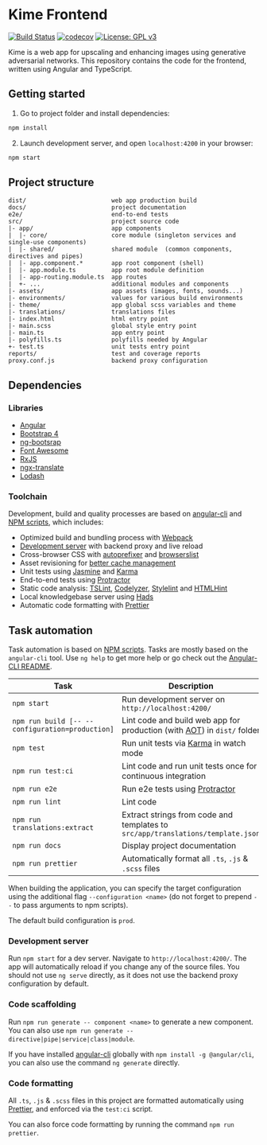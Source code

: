 # Kime Frontend

[![Build Status](https://travis-ci.com/kime/frontend.svg?branch=master)](https://travis-ci.com/kime/frontend)
[![codecov](https://codecov.io/gh/kime/frontend/branch/master/graph/badge.svg)](https://codecov.io/gh/kime/frontend)
[![License: GPL v3](https://img.shields.io/badge/License-GPLv3-blue.svg)](https://www.gnu.org/licenses/gpl-3.0)

Kime is a web app for upscaling and enhancing images using generative adversarial networks. This repository contains the code for the frontend, written using Angular and TypeScript. 

## Getting started

1. Go to project folder and install dependencies:
 ```sh
 npm install
 ```

2. Launch development server, and open `localhost:4200` in your browser:
 ```sh
 npm start
 ```

## Project structure

```
dist/                        web app production build
docs/                        project documentation
e2e/                         end-to-end tests
src/                         project source code
|- app/                      app components
|  |- core/                  core module (singleton services and single-use components)
|  |- shared/                shared module  (common components, directives and pipes)
|  |- app.component.*        app root component (shell)
|  |- app.module.ts          app root module definition
|  |- app-routing.module.ts  app routes
|  +- ...                    additional modules and components
|- assets/                   app assets (images, fonts, sounds...)
|- environments/             values for various build environments
|- theme/                    app global scss variables and theme
|- translations/             translations files
|- index.html                html entry point
|- main.scss                 global style entry point
|- main.ts                   app entry point
|- polyfills.ts              polyfills needed by Angular
+- test.ts                   unit tests entry point
reports/                     test and coverage reports
proxy.conf.js                backend proxy configuration
```

## Dependencies

### Libraries

- [Angular](https://angular.io)
- [Bootstrap 4](https://getbootstrap.com)
- [ng-bootsrap](https://ng-bootstrap.github.io/)
- [Font Awesome](http://fontawesome.io)
- [RxJS](http://reactivex.io/rxjs)
- [ngx-translate](https://github.com/ngx-translate/core)
- [Lodash](https://lodash.com)

### Toolchain

Development, build and quality processes are based on [angular-cli](https://github.com/angular/angular-cli) and [NPM scripts](https://docs.npmjs.com/misc/scripts), which includes:

- Optimized build and bundling process with [Webpack](https://webpack.github.io)
- [Development server](https://webpack.github.io/docs/webpack-dev-server.html) with backend proxy and live reload
- Cross-browser CSS with [autoprefixer](https://github.com/postcss/autoprefixer) and [browserslist](https://github.com/ai/browserslist)
- Asset revisioning for [better cache management](https://webpack.github.io/docs/long-term-caching.html)
- Unit tests using [Jasmine](http://jasmine.github.io) and [Karma](https://karma-runner.github.io)
- End-to-end tests using [Protractor](https://github.com/angular/protractor)
- Static code analysis: [TSLint](https://github.com/palantir/tslint), [Codelyzer](https://github.com/mgechev/codelyzer), [Stylelint](http://stylelint.io) and [HTMLHint](http://htmlhint.com/)
- Local knowledgebase server using [Hads](https://github.com/sinedied/hads)
- Automatic code formatting with [Prettier](https://prettier.io)

## Task automation

Task automation is based on [NPM scripts](https://docs.npmjs.com/misc/scripts). Tasks are mostly based on the `angular-cli` tool. Use `ng help` to get more help or go check out the [Angular-CLI README](https://github.com/angular/angular-cli).

Task                            | Description
--------------------------------|--------------------------------------------------------------------------------------
`npm start`                     | Run development server on `http://localhost:4200/`
`npm run build [-- --configuration=production]` | Lint code and build web app for production (with [AOT](https://angular.io/guide/aot-compiler)) in `dist/` folder
`npm test`                      | Run unit tests via [Karma](https://karma-runner.github.io) in watch mode
`npm run test:ci`               | Lint code and run unit tests once for continuous integration
`npm run e2e`                   | Run e2e tests using [Protractor](http://www.protractortest.org)
`npm run lint`                  | Lint code
`npm run translations:extract`  | Extract strings from code and templates to `src/app/translations/template.json`
`npm run docs`                  | Display project documentation
`npm run prettier`              | Automatically format all `.ts`, `.js` & `.scss` files

When building the application, you can specify the target configuration using the additional flag `--configuration <name>` (do not forget to prepend `--` to pass arguments to npm scripts).

The default build configuration is `prod`.

### Development server

Run `npm start` for a dev server. Navigate to `http://localhost:4200/`. The app will automatically reload if you change any of the source files. You should not use `ng serve` directly, as it does not use the backend proxy configuration by default.

### Code scaffolding

Run `npm run generate -- component <name>` to generate a new component. You can also use `npm run generate -- directive|pipe|service|class|module`.

If you have installed [angular-cli](https://github.com/angular/angular-cli) globally with `npm install -g @angular/cli`, you can also use the command `ng generate` directly.

### Code formatting

All `.ts`, `.js` & `.scss` files in this project are formatted automatically using [Prettier](https://prettier.io), and enforced via the `test:ci` script.

You can also force code formatting by running the command `npm run prettier`.

